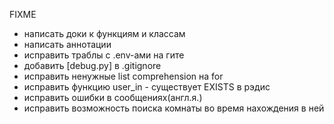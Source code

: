 FIXME
 - написать доки к функциям и классам
 - написать аннотации
 - исправить траблы с .env-ами на гите
 - добавить [debug.py] в .gitignore
 - исправить ненужные list comprehension на for
 - исправить функцию user_in - существует EXISTS в рэдис
 - исправить ошибки в сообщениях(англ.я.)
 - исправить возможность поиска комнаты во время нахождения в ней